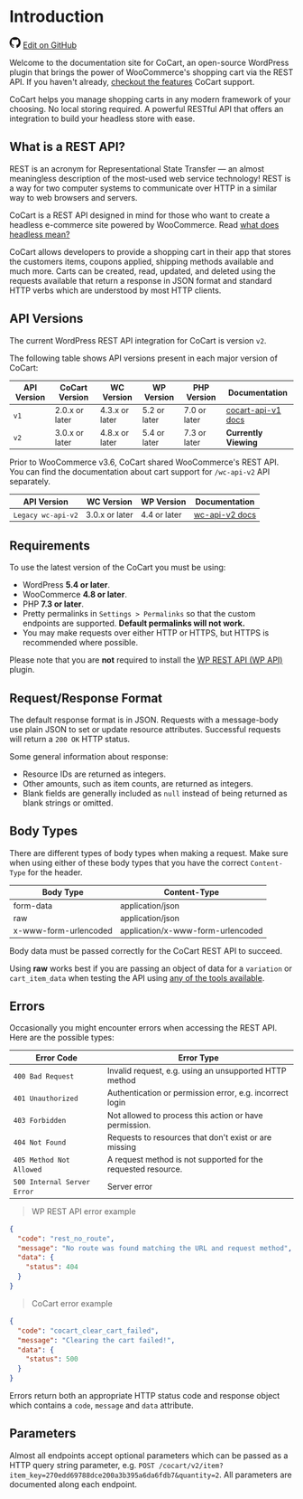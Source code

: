 # Introduction #

<img src="images/github.svg" width="20" height="20" alt="GitHub Mark Logo"> [Edit on GitHub](https://github.com/co-cart/co-cart-docs/blob/master/source/includes/cocart-v2/_introduction.md)

Welcome to the documentation site for CoCart, an open-source WordPress plugin that brings the power of WooCommerce's shopping cart via the REST API. If you haven't already, [checkout the features](https://cocart.xyz/features/?utm_medium=docs.cocart.xyz&utm_source=docs&utm_content=cocart-docs) CoCart support.

CoCart helps you manage shopping carts in any modern framework of your choosing. No local storing required. A powerful RESTful API that offers an integration to build your headless store with ease.

## What is a REST API? ##

REST is an acronym for Representational State Transfer — an almost meaningless description of the most-used web service technology! REST is a way for two computer systems to communicate over HTTP in a similar way to web browsers and servers.

CoCart is a REST API designed in mind for those who want to create a headless e-commerce site powered by WooCommerce. Read [what does headless mean?](https://cocart.xyz/what-does-headless-mean/?utm_medium=docs.cocart.xyz&utm_source=docs&utm_content=cocart-docs)

CoCart allows developers to provide a shopping cart in their app that stores the customers items, coupons applied, shipping methods available and much more. Carts can be created, read, updated, and deleted using the requests available that return a response in JSON format and standard HTTP verbs which are understood by most HTTP clients.

## API Versions ##

The current WordPress REST API integration for CoCart is version `v2`.

The following table shows API versions present in each major version of CoCart:

| API Version | CoCart Version | WC Version     | WP Version   | PHP Version  | Documentation                            |
| ----------- | -------------- | -------------- | ------------ | ------------ | ---------------------------------------- |
| `v1`        | 2.0.x or later | 4.3.x or later | 5.2 or later | 7.0 or later | [cocart-api-v1 docs](cocart-api-v1.html) |
| `v2`        | 3.0.x or later | 4.8.x or later | 5.4 or later | 7.3 or later | **Currently Viewing**                   |

Prior to WooCommerce v3.6, CoCart shared WooCommerce's REST API. You can find the documentation about cart support for `/wc-api-v2` API separately.

| API Version        | WC Version     | WP Version   | Documentation                    |
| ------------------ | -------------- | ------------ | -------------------------------- |
| `Legacy wc-api-v2` | 3.0.x or later | 4.4 or later | [wc-api-v2 docs](wc-api-v2.html) |

## Requirements ##

To use the latest version of the CoCart you must be using:

* WordPress **5.4 or later**.
* WooCommerce **4.8 or later**.
* PHP **7.3 or later**.
* Pretty permalinks in `Settings > Permalinks` so that the custom endpoints are supported. **Default permalinks will not work.**
* You may make requests over either HTTP or HTTPS, but HTTPS is recommended where possible.

<aside class="notice">
  Please note that you are <strong>not</strong> required to install the <a href="https://wordpress.org/plugins/rest-api/">WP REST API (WP API)</a> plugin.
</aside>

## Request/Response Format ##

The default response format is in JSON. Requests with a message-body use plain JSON to set or update resource attributes. Successful requests will return a `200 OK` HTTP status.

Some general information about response:

* Resource IDs are returned as integers.
* Other amounts, such as item counts, are returned as integers.
* Blank fields are generally included as `null` instead of being returned as blank strings or omitted.

## Body Types ##

There are different types of body types when making a request. Make sure when using either of these body types that you have the correct `Content-Type` for the header.

| Body Type             | Content-Type                      |
| --------------------- | --------------------------------- |
| form-data             | application/json                  |
| raw                   | application/json                  |
| x-www-form-urlencoded | application/x-www-form-urlencoded |

<aside class="notice">
  Body data must be passed correctly for the CoCart REST API to succeed.
</aside>

Using **raw** works best if you are passing an object of data for a `variation` or `cart_item_data` when testing the API using [any of the tools available](#tools).

## Errors ##

Occasionally you might encounter errors when accessing the REST API. Here are the possible types:

| Error Code                  | Error Type                                                    |
| --------------------------- |-------------------------------------------------------------- |
| `400 Bad Request`           | Invalid request, e.g. using an unsupported HTTP method        |
| `401 Unauthorized`          | Authentication or permission error, e.g. incorrect login      |
| `403 Forbidden`             | Not allowed to process this action or have permission.        |
| `404 Not Found`             | Requests to resources that don't exist or are missing         |
| `405 Method Not Allowed`    | A request method is not supported for the requested resource. |
| `500 Internal Server Error` | Server error                                                  |

> WP REST API error example

```json
{
  "code": "rest_no_route",
  "message": "No route was found matching the URL and request method",
  "data": {
    "status": 404
  }
}
```

> CoCart error example

```json
{
  "code": "cocart_clear_cart_failed",
  "message": "Clearing the cart failed!",
  "data": {
    "status": 500
  }
}
```

Errors return both an appropriate HTTP status code and response object which contains a `code`, `message` and `data` attribute.

## Parameters ##

Almost all endpoints accept optional parameters which can be passed as a HTTP query string parameter, e.g. `POST /cocart/v2/item?item_key=270edd69788dce200a3b395a6da6fdb7&quantity=2`. All parameters are documented along each endpoint.
